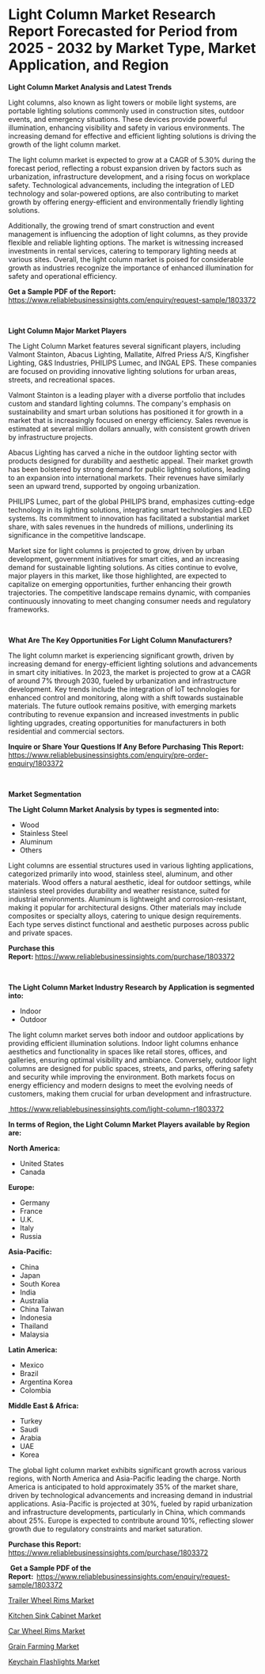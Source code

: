 <p><h1>Light Column Market Research Report Forecasted for Period from 2025 -  2032 by Market Type, Market Application, and Region</h1></p><p><strong>Light Column Market Analysis and Latest Trends</strong></p>
<p><p>Light columns, also known as light towers or mobile light systems, are portable lighting solutions commonly used in construction sites, outdoor events, and emergency situations. These devices provide powerful illumination, enhancing visibility and safety in various environments. The increasing demand for effective and efficient lighting solutions is driving the growth of the light column market.</p><p>The light column market is expected to grow at a CAGR of 5.30% during the forecast period, reflecting a robust expansion driven by factors such as urbanization, infrastructure development, and a rising focus on workplace safety. Technological advancements, including the integration of LED technology and solar-powered options, are also contributing to market growth by offering energy-efficient and environmentally friendly lighting solutions.</p><p>Additionally, the growing trend of smart construction and event management is influencing the adoption of light columns, as they provide flexible and reliable lighting options. The market is witnessing increased investments in rental services, catering to temporary lighting needs at various sites. Overall, the light column market is poised for considerable growth as industries recognize the importance of enhanced illumination for safety and operational efficiency.</p></p>
<p><strong>Get a Sample PDF of the Report:&nbsp;</strong> <a href="https://www.reliablebusinessinsights.com/enquiry/request-sample/1803372?utm_campaign=1113&utm_medium=2&utm_source=Github&utm_content=ia&utm_term=05022025&utm_id=light-column">https://www.reliablebusinessinsights.com/enquiry/request-sample/1803372</a></p>
<p>&nbsp;</p>
<p><strong>Light Column Major Market Players</strong></p>
<p><p>The Light Column Market features several significant players, including Valmont Stainton, Abacus Lighting, Mallatite, Alfred Priess A/S, Kingfisher Lighting, G&S Industries, PHILIPS Lumec, and INGAL EPS. These companies are focused on providing innovative lighting solutions for urban areas, streets, and recreational spaces.</p><p>Valmont Stainton is a leading player with a diverse portfolio that includes custom and standard lighting columns. The company's emphasis on sustainability and smart urban solutions has positioned it for growth in a market that is increasingly focused on energy efficiency. Sales revenue is estimated at several million dollars annually, with consistent growth driven by infrastructure projects.</p><p>Abacus Lighting has carved a niche in the outdoor lighting sector with products designed for durability and aesthetic appeal. Their market growth has been bolstered by strong demand for public lighting solutions, leading to an expansion into international markets. Their revenues have similarly seen an upward trend, supported by ongoing urbanization.</p><p>PHILIPS Lumec, part of the global PHILIPS brand, emphasizes cutting-edge technology in its lighting solutions, integrating smart technologies and LED systems. Its commitment to innovation has facilitated a substantial market share, with sales revenues in the hundreds of millions, underlining its significance in the competitive landscape.</p><p>Market size for light columns is projected to grow, driven by urban development, government initiatives for smart cities, and an increasing demand for sustainable lighting solutions. As cities continue to evolve, major players in this market, like those highlighted, are expected to capitalize on emerging opportunities, further enhancing their growth trajectories. The competitive landscape remains dynamic, with companies continuously innovating to meet changing consumer needs and regulatory frameworks.</p></p>
<p>&nbsp;</p>
<p><strong>What Are The Key Opportunities For Light Column Manufacturers?</strong></p>
<p><p>The light column market is experiencing significant growth, driven by increasing demand for energy-efficient lighting solutions and advancements in smart city initiatives. In 2023, the market is projected to grow at a CAGR of around 7% through 2030, fueled by urbanization and infrastructure development. Key trends include the integration of IoT technologies for enhanced control and monitoring, along with a shift towards sustainable materials. The future outlook remains positive, with emerging markets contributing to revenue expansion and increased investments in public lighting upgrades, creating opportunities for manufacturers in both residential and commercial sectors.</p></p>
<p><strong>Inquire or Share Your Questions If Any Before Purchasing This Report:</strong> <a href="https://www.reliablebusinessinsights.com/enquiry/pre-order-enquiry/1803372?utm_campaign=1113&utm_medium=2&utm_source=Github&utm_content=ia&utm_term=05022025&utm_id=light-column">https://www.reliablebusinessinsights.com/enquiry/pre-order-enquiry/1803372</a></p>
<p>&nbsp;</p>
<p><strong>Market Segmentation</strong></p>
<p><strong>The Light Column Market Analysis by types is segmented into:</strong></p>
<p><ul><li>Wood</li><li>Stainless Steel</li><li>Aluminum</li><li>Others</li></ul></p>
<p><p>Light columns are essential structures used in various lighting applications, categorized primarily into wood, stainless steel, aluminum, and other materials. Wood offers a natural aesthetic, ideal for outdoor settings, while stainless steel provides durability and weather resistance, suited for industrial environments. Aluminum is lightweight and corrosion-resistant, making it popular for architectural designs. Other materials may include composites or specialty alloys, catering to unique design requirements. Each type serves distinct functional and aesthetic purposes across public and private spaces.</p></p>
<p><strong>Purchase this Report:&nbsp;</strong><a href="https://www.reliablebusinessinsights.com/purchase/1803372?utm_campaign=1113&utm_medium=2&utm_source=Github&utm_content=ia&utm_term=05022025&utm_id=light-column">https://www.reliablebusinessinsights.com/purchase/1803372</a></p>
<p>&nbsp;</p>
<p><strong>The Light Column Market Industry Research by Application is segmented into:</strong></p>
<p><ul><li>Indoor</li><li>Outdoor</li></ul></p>
<p><p>The light column market serves both indoor and outdoor applications by providing efficient illumination solutions. Indoor light columns enhance aesthetics and functionality in spaces like retail stores, offices, and galleries, ensuring optimal visibility and ambiance. Conversely, outdoor light columns are designed for public spaces, streets, and parks, offering safety and security while improving the environment. Both markets focus on energy efficiency and modern designs to meet the evolving needs of customers, making them crucial for urban development and infrastructure.</p></p>
<p><a href="https://www.reliablebusinessinsights.com/light-column-r1803372?utm_campaign=1113&utm_medium=2&utm_source=Github&utm_content=ia&utm_term=05022025&utm_id=light-column">&nbsp;https://www.reliablebusinessinsights.com/light-column-r1803372</a></p>
<p><strong>In terms of Region, the Light Column Market Players available by Region are:</strong></p>
<p>
    <p> <strong> North America: </strong>
        <ul>
            <li>United States</li>
            <li>Canada</li>
        </ul>
        </p> 
    <p> <strong> Europe: </strong>
        <ul>
            <li>Germany</li>
            <li>France</li>
            <li>U.K.</li>
            <li>Italy</li>
            <li>Russia</li>
        </ul>
        </p> 
    <p> <strong> Asia-Pacific: </strong>
        <ul>
            <li>China</li>
            <li>Japan</li>
            <li>South Korea</li>
            <li>India</li>
            <li>Australia</li>
            <li>China Taiwan</li>
            <li>Indonesia</li>
            <li>Thailand</li>
            <li>Malaysia</li>
        </ul>
        </p> 
    <p> <strong> Latin America: </strong>
        <ul>
            <li>Mexico</li>
            <li>Brazil</li>
            <li>Argentina Korea</li>
            <li>Colombia</li>
        </ul>
        </p> 
    <p> <strong> Middle East & Africa: </strong>
        <ul>
            <li>Turkey</li>
            <li>Saudi</li>
            <li>Arabia</li>
            <li>UAE</li>
            <li>Korea</li>
        </ul>
    </p>
    </p>
<p><p>The global light column market exhibits significant growth across various regions, with North America and Asia-Pacific leading the charge. North America is anticipated to hold approximately 35% of the market share, driven by technological advancements and increasing demand in industrial applications. Asia-Pacific is projected at 30%, fueled by rapid urbanization and infrastructure developments, particularly in China, which commands about 25%. Europe is expected to contribute around 10%, reflecting slower growth due to regulatory constraints and market saturation.</p></p>
<p><strong>Purchase this Report: </strong><a href="https://www.reliablebusinessinsights.com/purchase/1803372?utm_campaign=1113&utm_medium=2&utm_source=Github&utm_content=ia&utm_term=05022025&utm_id=light-column">https://www.reliablebusinessinsights.com/purchase/1803372</a></p>
<p>&nbsp;<strong>Get a Sample PDF of the Report:&nbsp;&nbsp;</strong><a href="https://www.reliablebusinessinsights.com/enquiry/request-sample/1803372?utm_campaign=1113&utm_medium=2&utm_source=Github&utm_content=ia&utm_term=05022025&utm_id=light-column">https://www.reliablebusinessinsights.com/enquiry/request-sample/1803372</a></p>
<p><strong></strong></p>
<p><p><a href="https://www.linkedin.com/pulse/examining-market-forces-influencing-trailer-wheel-rims-size-roraf?utm_campaign=1113&utm_medium=2&utm_source=Github&utm_content=ia&utm_term=05022025&utm_id=light-column">Trailer Wheel Rims Market</a></p><p><a href="https://github.com/katonmarti489/Market-Research-Report-List-1/blob/main/kitchen-sink-cabinet-market.md?utm_campaign=1113&utm_medium=2&utm_source=Github&utm_content=ia&utm_term=05022025&utm_id=light-column">Kitchen Sink Cabinet Market</a></p><p><a href="https://www.linkedin.com/pulse/car-wheel-rims-industry-sector-new-technologies-market-impact-jwndf?utm_campaign=1113&utm_medium=2&utm_source=Github&utm_content=ia&utm_term=05022025&utm_id=light-column">Car Wheel Rims Market</a></p><p><a href="https://www.linkedin.com/pulse/grain-farming-market-outlook-from-2025-2032-size-share-growth-j0cfe?utm_campaign=1113&utm_medium=2&utm_source=Github&utm_content=ia&utm_term=05022025&utm_id=light-column">Grain Farming Market</a></p><p><a href="https://github.com/lisaeichler20775/Market-Research-Report-List-1/blob/main/keychain-flashlights-market.md?utm_campaign=1113&utm_medium=2&utm_source=Github&utm_content=ia&utm_term=05022025&utm_id=light-column">Keychain Flashlights Market</a></p></p>